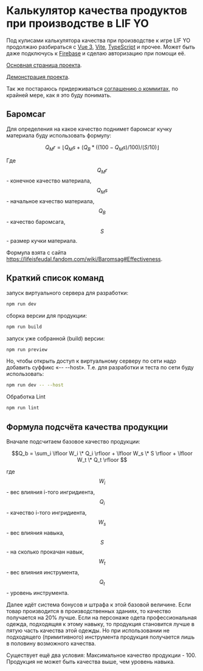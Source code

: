 # Калькулятор качества продуктов при производстве в LIF YO
Под кулисами калькулятора качества при производстве к игре LIF YO продолжаю разбираться с [Vue 3](https://vuejs.org/), [Vite](https://vitejs.dev/), [TypeScript](https://www.typescriptlang.org) и прочее. Может быть даже подключусь к [Firebase](https://firebase.google.com/) и сделаю авторизацию при помощи её.

[Основная страница проекта](https://laboratorynotices.wordpress.com/2023/08/24/vue-3-%d0%ba%d0%b0%d0%bb%d1%8c%d0%ba%d1%83%d0%bb%d1%8f%d1%82%d0%be%d1%80-%d0%ba%d0%b0%d1%87%d0%b5%d1%81%d1%82%d0%b2%d0%b0-%d0%bf%d1%80%d0%be%d0%b8%d0%b7%d0%b2%d0%be%d0%b4%d1%81%d1%82%d0%b2%d0%b0/).

[Демонстрация проекта](https://laboratorynotices.github.io/Vue-LIF-YO-Calculator/).

Так же постараюсь придерживаться [соглашению о коммитах](https://www.conventionalcommits.org), по крайней мере, как я это буду понимать.

## Баромсаг

Для определения на какое качество поднимет баромсаг кучку материала буду использовать формулу:

$$ Q_Mr = \lfloor Q_Ms + ( Q_B * ((100 - Q_Ms)/100) / (S/10) \rfloor $$

Где $$Q_Mr$$ - конечное качество материала, $$Q_Ms$$ - начальное качество материала, $$Q_B$$ - качество баромсага, $$S$$ - размер кучки материала.

Формула взята с сайта https://lifeisfeudal.fandom.com/wiki/Baromsag#Effectiveness.

## Краткий список команд

запуск виртуального сервера для разработки:
```sh
npm run dev
```

сборка версии для продукции:
```sh
npm run build
```

запуск уже собранной (build) версии:
```sh
npm run preview
```

Но, чтобы открыть доступ к виртуальному серверу по сети надо добавить суффикс «-- --host». Т.е. для разработки и теста по сети буду использовать:

```sh
npm run dev -- --host
```

Обработка Lint
```sh
npm run lint
```

## Формула подсчёта качества продукции

Вначале подсчитаем базовое качество продукции:

$$Q_b =
\sum_i \lfloor W_i \* Q_i \rfloor +
\lfloor W_s \* S \rfloor +
\lfloor W_t \* Q_t \rfloor $$

где $$W_i$$ - вес влияния i-того ингридиента, $$Q_i$$ - качество i-того ингридиента, $$W_s$$ - вес влияния навыка, $$S$$ - на сколько прокачан навык, $$W_t$$ - вес влияния инструмента, $$Q_t$$ - уровень инструмента.

Далее идёт система бонусов и штрафа к этой базовой величине.
Если товар производится в производственных зданиях, то качество получается на 20% лучше.
Если на персонаже одета профессиональная одежда, подходящяя к этому навыку, то продукция становится лучше в пятую часть качества этой одежды.
Но при использовании не подходящего  (примитивного) инструмента продукция получается лишь в половину возможного качества.

Существует ещё два условия:
Максимальное качество продукции - 100.
Продукция не может быть качества выше, чем уровень навыка.
